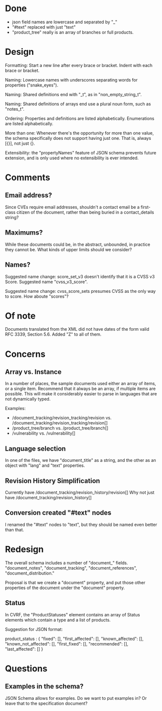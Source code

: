 
# Done

- json field names are lowercase and separated by "_"
- "#text" replaced with just "text"
- "product_tree" really is an array of branches or full products.

# Design

Formatting: Start a new line after every brace or bracket. Indent with each brace or bracket.

Naming: Lowercase names with underscores separating words for properties ("snake_eyes").

Naming: Shared definitions end with "_t", as in "non_empty_string_t".

Naming: Shared definitions of arrays end use a plural noun form, such as "notes_t".

Ordering: Properties and definitions are listed alphabetically. Enumerations are listed alphabetically.

More than one: Whenever there's the opportunity for more than one value,
the schema specifically does not support having just one. That is, always [{}], not just {}.

Extensibility: the "propertyNames" feature of JSON schema prevents future extension, and is only used where
no extensibility is ever intended.

# Comments

## Email address?

Since CVEs require email addresses, shouldn't a contact email be a first-class citizen of the document, rather
than being buried in a contact_details string?

## Maximums?

While these documents could be, in the abstract, unbounded, in practice they cannot be. What kinds of upper limits
should we consider?

## Names?

Suggested name change: score_set_v3 doesn't identify that it is a CVSS v3 Score. Suggested name "cvss_v3_score".

Suggested name change: cvss_score_sets presumes CVSS as the only way to score. How aboute "scores"?

# Of note

Documents translated from the XML did not have dates of the form valid RFC 3339, Section 5.6. Added "Z" to all of them.

# Concerns

## Array vs. Instance

In a number of places, the sample documents used either an array of items, or a single item. Recommend
that it always be an array, if multiple items are possible. This will make it considerably easier
to parse in languages that are not dynamically typed.

Examples:
- /document_tracking/revision_tracking/revision vs. /document_tracking/revision_tracking/revision[]
- /product_tree/branch vs. /product_tree/branch[]
- /vulnerability vs. /vulnerability[]

## Language selection

In one of the files, we have "document_title" as a string, and the other as an object with "lang" and "text" properties.

## Revision History Simplification

Currently have
  /document_tracking/revision_history/revision[]
Why not just have
  /document_tracking/revision_history[]

## Conversion created "#text" nodes

I renamed the "#text" nodes to "text", but they should be named even better than that.

# Redesign

The overall schema includes a number of "document_" fields. "document_notes", "document_tracking", "document_references",
"document_distribution."

Proposal is that we create a "document" property, and put those other properties of the document under the "document"
property.

## Status

In CVRF, the "ProductStatuses" element contains an array of Status elements which contain a type and a list of products.

Suggestion for JSON format:

product_status : {
  "fixed": [],
  "first_affected": [],
  "known_affected": [],
  "known_not_affected": [],
  "first_fixed": [],
  "recommended": [],
  "last_affected": []
}

# Questions

## Examples in the schema?

JSON Schema allows for examples. Do we want to put examples in? Or leave that to the specification document?
